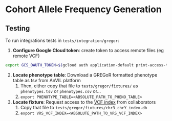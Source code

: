 # Cohort Allele Frequency Generation

## Testing

To run integrations tests in `tests/integration/gregor`:

1. **Configure Google Cloud token**: create token to access remote files (eg remote VCF)
```bash
export GCS_OAUTH_TOKEN=$(gcloud auth application-default print-access-token)
```
2. **Locate phenotype table**: Download a GREGoR formatted phenotype table as tsv from AnVIL platform
   1. Then, either copy that file to `tests/gregor/fixtures/` as  `phenotypes.tsv` or `phenotypes.csv` or...
   2. `export PHENOTYPE_TABLE=<ABSOLUTE_PATH_TO_PHENO_TABLE>`
3. **Locate fixture**: Request access to the [VCF index](https://ohsuitg-my.sharepoint.com/my?id=%2Fpersonal%2Fwongq%5Fohsu%5Fedu%2FDocuments%2Fgregor%5Fcaf%5Fintegration%5Ftest) from collaborators
   1. Copy that file to `tests/gregor/fixtures/chr3_chrY_index.db`
   2. `export VRS_VCF_INDEX=<ABSOLUTE_PATH_TO_VRS_VCF_INDEX>`
